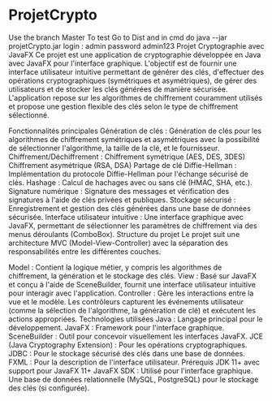 # ProjetCrypto
Use the branch Master 
To test Go to Dist and in cmd do java --jar projetCrypto.jar 
login : admin password admin123
Projet Cryptographie avec JavaFX
Ce projet est une application de cryptographie développée en Java avec JavaFX pour l'interface graphique. L'objectif est de fournir une interface utilisateur intuitive permettant de générer des clés, d'effectuer des opérations cryptographiques (symétriques et asymétriques), de gérer des utilisateurs et de stocker les clés générées de manière sécurisée. L'application repose sur les algorithmes de chiffrement couramment utilisés et propose une gestion flexible des clés selon le type de chiffrement sélectionné.

Fonctionnalités principales
Génération de clés : Génération de clés pour les algorithmes de chiffrement symétriques et asymétriques avec la possibilité de sélectionner l'algorithme, la taille de la clé, et le fournisseur.
Chiffrement/Déchiffrement :
Chiffrement symétrique (AES, DES, 3DES)
Chiffrement asymétrique (RSA, DSA)
Partage de clé Diffie-Hellman : Implémentation du protocole Diffie-Hellman pour l'échange sécurisé de clés.
Hashage : Calcul de hachages avec ou sans clé (HMAC, SHA, etc.).
Signature numérique : Signature des messages et vérification des signatures à l'aide de clés privées et publiques.
Stockage sécurisé : Enregistrement et gestion des clés générées dans une base de données sécurisée.
Interface utilisateur intuitive : Une interface graphique avec JavaFX, permettant de sélectionner les paramètres de chiffrement via des menus déroulants (ComboBox).
Structure du projet
Le projet suit une architecture MVC (Model-View-Controller) avec la séparation des responsabilités entre les différentes couches.

Model : Contient la logique métier, y compris les algorithmes de chiffrement, la génération et le stockage des clés.
View : Basé sur JavaFX et conçu à l'aide de SceneBuilder, fournit une interface utilisateur intuitive pour interagir avec l'application.
Controller : Gère les interactions entre la vue et le modèle. Les contrôleurs capturent les événements utilisateur (comme la sélection de l'algorithme, la génération de clé) et exécutent les actions appropriées.
Technologies utilisées
Java : Langage principal pour le développement.
JavaFX : Framework pour l'interface graphique.
SceneBuilder : Outil pour concevoir visuellement les interfaces JavaFX.
JCE (Java Cryptography Extension) : Pour les opérations cryptographiques.
JDBC : Pour le stockage sécurisé des clés dans une base de données.
FXML : Pour la description de l'interface utilisateur.
Prérequis
JDK 11+ avec support pour JavaFX 11+
JavaFX SDK : Utilisé pour l'interface graphique.
Une base de données relationnelle (MySQL, PostgreSQL) pour le stockage des clés (si configurée).


